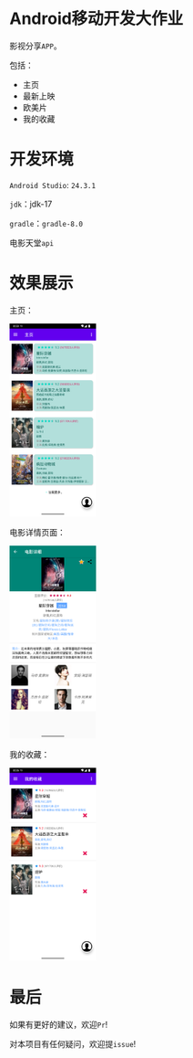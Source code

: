 # Android移动开发大作业

影视分享`APP`。

包括：

- 主页
- 最新上映
- 欧美片
- 我的收藏

# 开发环境

`Android Studio`: `24.3.1`

`jdk`：jdk-17

`gradle`：`gradle-8.0`

电影天堂`api`



# 效果展示



主页：

<img src="https://raw.githubusercontent.com/XiaoPeng0x3/blogImage/main/%E4%B8%BB%E9%A1%B5.jpg" alt="主页" style="zoom:33%;" />



电影详情页面：

<img src="https://raw.githubusercontent.com/XiaoPeng0x3/blogImage/main/详情页面.jpg" alt="详情页面" style="zoom:33%;" />



我的收藏：

<img src="https://raw.githubusercontent.com/XiaoPeng0x3/blogImage/main/我的收藏.jpg" alt="我的收藏" style="zoom:33%;" />



# 最后

如果有更好的建议，欢迎`Pr`!

对本项目有任何疑问，欢迎提`issue`!













